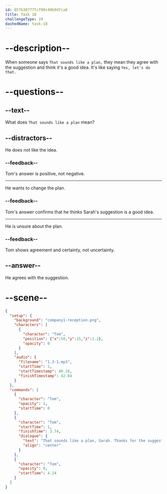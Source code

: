```yaml
---
id: 657b30777fcf90c40b9d7ca8
title: Task 18
challengeType: 19
dashedName: task-18
---
```


# --description--

When someone says `That sounds like a plan,` they mean they agree with the suggestion and think it's a good idea. It's like saying `Yes, let's do that.`

# --questions--

## --text--

What does `That sounds like a plan` mean?

## --distractors--

He does not like the idea.

### --feedback--

Tom's answer is positive, not negative.

---

He wants to change the plan.

### --feedback--

Tom's answer confirms that he thinks Sarah's suggestion is a good idea.

---

He is unsure about the plan.

### --feedback--

Tom shows agreement and certainty, not uncertainty.

## --answer--

He agrees with the suggestion.

# --scene--

```json
{
  "setup": {
    "background": "company1-reception.png",
    "characters": [
      {
        "character": "Tom",
        "position": {"x":50,"y":15,"z":1.2},
        "opacity": 0
      }
    ],
    "audio": {
      "filename": "1.3-1.mp3",
      "startTime": 1,
      "startTimestamp": 40.10,
      "finishTimestamp": 42.84
    }
  },
  "commands": [
    {
      "character": "Tom",
      "opacity": 1,
      "startTime": 0
    },
    {
      "character": "Tom",
      "startTime": 1,
      "finishTime": 3.74,
      "dialogue": {
        "text": "That sounds like a plan, Sarah. Thanks for the suggestions.",
        "align": "center"
      }
    },
    {
      "character": "Tom",
      "opacity": 0,
      "startTime": 4.24
    }
  ]
}
```

